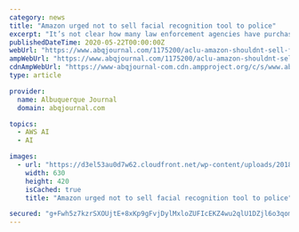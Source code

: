 ```yaml
---
category: news
title: "Amazon urged not to sell facial recognition tool to police"
excerpt: "It’s not clear how many law enforcement agencies have purchased the tool, called Rekognition, since its launch in late 2016 or since its update last fall, when Amazon added capabilities that ..."
publishedDateTime: 2020-05-22T00:00:00Z
webUrl: "https://www.abqjournal.com/1175200/aclu-amazon-shouldnt-sell-face-recognition-tech-to-police.html"
ampWebUrl: "https://www.abqjournal.com/1175200/aclu-amazon-shouldnt-sell-face-recognition-tech-to-police.html/amp"
cdnAmpWebUrl: "https://www-abqjournal-com.cdn.ampproject.org/c/s/www.abqjournal.com/1175200/aclu-amazon-shouldnt-sell-face-recognition-tech-to-police.html/amp"
type: article

provider:
  name: Albuquerque Journal
  domain: abqjournal.com

topics:
  - AWS AI
  - AI

images:
  - url: "https://d3el53au0d7w62.cloudfront.net/wp-content/uploads/2018/05/22/BC-US-Amazon-Facial-Recognition-IMG-jpg-630x420.jpg"
    width: 630
    height: 420
    isCached: true
    title: "Amazon urged not to sell facial recognition tool to police"

secured: "g+Fwh5z7kzrSXOUjtE+8xKp9gFvjDylMxloZUFIcEKZ4wu2qlU1DZjl6o3qomA6HxzFEFlKjdwdB7T1hAldmD/FZT1JoNXBY02qDbH0j/4mJfPzfIqCkZcHCIBwostwX/4kn3TEvFqaCRUkz9BB/UVsw2LAS+tyJhhZVujtttXSaxQd+rAonI0CDEfm5u9U4aJz6WvwxTUfYErLb1JRrjiCSV+mypReFYd0pc2nYSIvUPwhO4eDn06NAyjDD4KVAB1U17inC+cxLt461chZVzKNzNT+DFbbR0twU2TIMyQ36If3iuDUhFcS2V5r5oznB;I3xsJvUbbK90DILgnoNk/g=="
---
```



